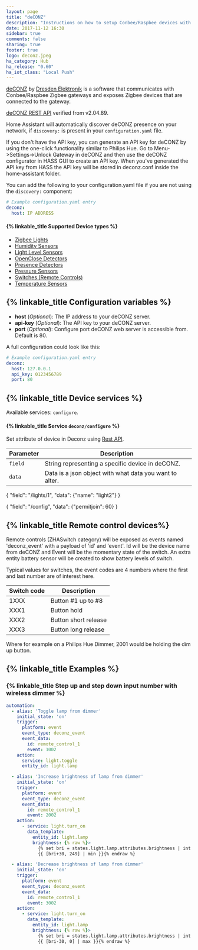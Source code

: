 ```yaml
---
layout: page
title: "deCONZ"
description: "Instructions on how to setup Conbee/Raspbee devices with deCONZ from Dresden Elektronik within Home Assistant."
date: 2017-11-12 16:30
sidebar: true
comments: false
sharing: true
footer: true
logo: deconz.jpeg
ha_category: Hub
ha_release: "0.60"
ha_iot_class: "Local Push"
---
```


[deCONZ](https://www.dresden-elektronik.de/funktechnik/products/software/pc/deconz/) by [Dresden Elektronik](https://www.dresden-elektronik.de) is a software that communicates with Conbee/Raspbee Zigbee gateways and exposes Zigbee devices that are connected to the gateway.

[deCONZ REST API](http://dresden-elektronik.github.io/deconz-rest-doc/) verified from v2.04.89.

Home Assistant will automatically discover deCONZ presence on your network, if `discovery:` is present in your `configuration.yaml` file.

If you don't have the API key, you can generate an API key for deCONZ by using the one-click functionality similar to Philips Hue. Go to Menu->Settings->Unlock Gateway in deCONZ and then use the deCONZ configurator in HASS GUI to create an API key. When you've generated the API key from HASS the API key will be stored in deconz.conf inside the home-assistant folder.

You can add the following to your configuration.yaml file if you are not using the `discovery:` component:

```yaml
# Example configuration.yaml entry
deconz:
  host: IP ADDRESS
```

#### {% linkable_title Supported Device types %}

- [Zigbee Lights](/components/light/deconz/)
- [Humidity Sensors](/components/sensor/deconz/)
- [Light Level Sensors](/components/sensor/deconz/)
- [OpenClose Detectors](/components/binary_sensor/deconz/)
- [Presence Detectors](/components/binary_sensor/deconz/)
- [Pressure Sensors](/components/sensor/deconz/)
- [Switches (Remote Controls)](/components/sensor/deconz/)
- [Temperature Sensors](/components/sensor/deconz/)

## {% linkable_title Configuration variables %}

- **host** (*Optional*): The IP address to your deCONZ server.
- **api-key** (*Optional*): The API key to your deCONZ server.
- **port** (*Optional*): Configure port deCONZ web server is accessible from. Default is 80.

A full configuration could look like this:

```yaml
# Example configuration.yaml entry
deconz:
  host: 127.0.0.1
  api_key: 0123456789
  port: 80
```

## {% linkable_title Device services %}
Available services: `configure`.

#### {% linkable_title Service `deconz/configure` %}
Set attribute of device in Deconz using [Rest API](http://dresden-elektronik.github.io/deconz-rest-doc/rest/).

| Parameter | Description                                             |
|-----------|---------------------------------------------------------|
| `field`   | String representing a specific device in deCONZ.        |
| `data`    | Data is a json object with what data you want to alter. |

{ "field": "/lights/1", "data": {"name": "light2"} }

{ "field": "/config", "data": {"permitjoin": 60} }

## {% linkable_title Remote control devices%}

Remote controls (ZHASwitch category) will be exposed as events named 'deconz_event' with a payload of 'id' and 'event'. Id will be the device name from deCONZ and Event will be the momentary state of the switch. An extra entity battery sensor will be created to show battery levels of switch.

Typical values for switches, the event codes are 4 numbers where the first and last number are of interest here.

| Switch code | Description             |
|-------------|-------------------------|
| 1XXX        | Button #1 up to #8      |
| XXX1        | Button hold             |
| XXX2        | Button short release    |
| XXX3        | Button long release     |

Where for example on a Philips Hue Dimmer, 2001 would be holding the dim up button.

## {% linkable_title Examples %}

### {% linkable_title Step up and step down input number with wireless dimmer %}

```yaml
automation:
  - alias: 'Toggle lamp from dimmer'
    initial_state: 'on'
    trigger:
      platform: event
      event_type: deconz_event
      event_data:
        id: remote_control_1
        event: 1002
    action:
      service: light.toggle
      entity_id: light.lamp

  - alias: 'Increase brightness of lamp from dimmer'
    initial_state: 'on'
    trigger:
      platform: event
      event_type: deconz_event
      event_data:
        id: remote_control_1
        event: 2002
    action:
      - service: light.turn_on
        data_template:
          entity_id: light.lamp
          brightness: {% raw %}>
            {% set bri = states.light.lamp.attributes.brightness | int %}
            {{ [bri+30, 249] | min }}{% endraw %}

  - alias: 'Decrease brightness of lamp from dimmer'
    initial_state: 'on'
    trigger:
      platform: event
      event_type: deconz_event
      event_data:
        id: remote_control_1
        event: 3002
    action:
      - service: light.turn_on
        data_template:
          entity_id: light.lamp
          brightness: {% raw %}>
            {% set bri = states.light.lamp.attributes.brightness | int %}
            {{ [bri-30, 0] | max }}{% endraw %}
```
